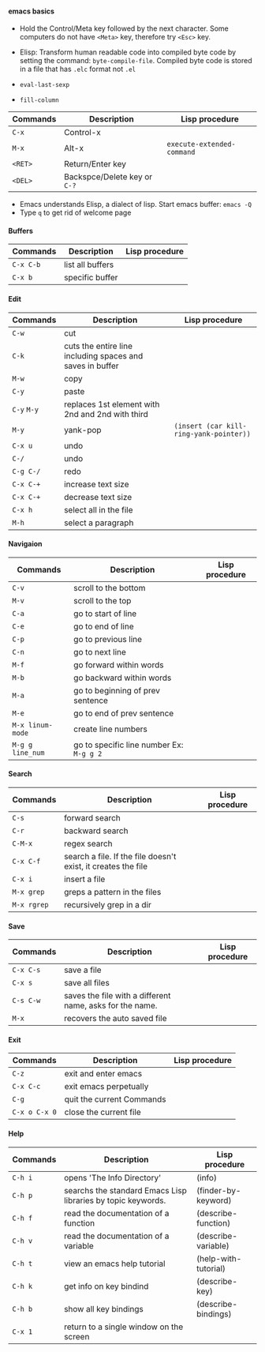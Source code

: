 #### emacs basics
- Hold the Control/Meta key followed by the next character. Some computers do not have `<Meta>` key, therefore try `<Esc>` key.
- Elisp: Transform human readable code into compiled byte code by setting the command: `byte-compile-file`. Compiled byte code is stored in a file that has `.elc` format not `.el`

- `eval-last-sexp`

- `fill-column`

| Commands 		| Description 		          | Lisp procedure 	  		 | 
|---------------|-----------------------------|--------------------------|
| `C-x`			| Control-x			          |					         |	
| `M-x` 		| Alt-x 			          |`execute-extended-command`|
| `<RET>` 		| Return/Enter key            |							 |
| `<DEL>` 		| Backspce/Delete key or `C-?`|                   		 |

- Emacs understands Elisp, a dialect of lisp. Start emacs buffer: `emacs -Q`
- Type `q` to get rid of welcome page

#### Buffers

| Commands 		| Description 				                     		     | Lisp procedure 	 | 
|---------------|------------------------------------------------------------|-------------------|
| `C-x C-b`     | list all buffers											 |					 |
| `C-x b`       | specific buffer											 |					 |

#### Edit

| Commands 		| Description 				                     		     | Lisp procedure 	                     | 
|---------------|------------------------------------------------------------|---------------------------------------|
| `C-w`     	| cut 														 |									     | 
| `C-k`         | cuts the entire line including spaces and saves in buffer  |					 				     |
| `M-w`         | copy														 |					 				     |
| `C-y`         | paste														 |					 				     |
| `C-y` `M-y`   | replaces 1st element with 2nd and 2nd with third 			 |					                     |
| `M-y` 	    | yank-pop													 |`(insert (car kill-ring-yank-pointer))`|
| `C-x u`    	| undo														 |										 |
| `C-/`         | undo														 |										 |
| `C-g C-/`     | redo														 |										 |
| `C-x C-+` 	| increase text size										 |										 |
| `C-x C-+`     | decrease text size										 |										 |
| `C-x h`       | select all in the file  									 |									     |	
| `M-h`	        | select a paragraph										 |										 |

#### Navigaion

| Commands 		    | Description 				                     		     | Lisp procedure 	 | 
|-------------------|------------------------------------------------------------|-------------------|
| `C-v` 		    | scroll to the bottom										 |					 |
| `M-v`             | scroll to the top											 |				     |
| `C-a`		        | go to start of line   									 |					 |
| `C-e`		        | go to end of line                                          |                   |
| `C-p`	            | go to previous line                                        |                   |
| `C-n` 	   		| go to next line                                            |                   |
| `M-f`             | go forward within words                                    |                   |
| `M-b`             | go backward within words                                   |                   |
| `M-a`		        | go to beginning of prev sentence                           |                   |
| `M-e`		        | go to end of prev sentence                                 |                   |
| `M-x linum-mode`  | create line numbers                                        |                   |
| `M-g g line_num`  | go to specific line number Ex: `M-g g 2`                   |                   |

#### Search

| Commands 		| Description 				                     		        | Lisp procedure 	| 
|---------------|---------------------------------------------------------------|-------------------|
| `C-s`         | forward search                    						    |					|
| `C-r`         | backward search                 								|					|
| `C-M-x`       | regex search                    								|		            |					 
| `C-x C-f`     | search a file. If the file doesn't exist, it creates the file |                	|	
| `C-x i`       | insert a file                   								|		            |					 
| `M-x grep`    | greps a pattern in the files                   				|				    |					 
| `M-x rgrep`   | recursively grep in a dir                  					|					|					 

#### Save

| Commands 		| Description 				                     		     | Lisp procedure 	 | 
|---------------|------------------------------------------------------------|-------------------|
| `C-x C-s`     | save a file                  							     |					 |
| `C-x s`       | save all files                  							 |					 |
| `C-s C-w`     | saves the file with a different name, asks for the name.   |					 | 
| `M-x`		    | recovers the auto saved file                               |                   |


#### Exit

| Commands 		| Description 				                     		     | Lisp procedure 	 | 
|---------------|------------------------------------------------------------|-------------------|
|`C-z`          | exit and enter emacs  								     |                   |
|`C-x C-c`      | exit emacs perpetually									 |					 |
|`C-g`          | quit the current Commands                                  |					 |
|`C-x o C-x 0`  | close the current file 									 |                   |

#### Help

| Commands 		  | Description 				                     		     | Lisp procedure 	  |  
|-----------------|--------------------------------------------------------------|--------------------|
| `C-h i` 		  | opens 'The Info Directory'									 |(info)			  |
| `C-h p` 		  |	searchs the standard Emacs Lisp libraries by topic keywords. |(finder-by-keyword) |
| `C-h f` 		  |	read the documentation of a function						 |(describe-function) |
| `C-h v` 		  |	read the documentation of a variable 						 |(describe-variable) |
| `C-h t` 		  |	view an emacs help tutorial								     |(help-with-tutorial)|					 
| `C-h k` 		  |	get info on key bindind										 |(describe-key)	  |	
| `C-h b` 		  |	show all key bindings									     |(describe-bindings) |	
| `C-x 1` 		  |	return to a single window on the screen						 |					  |




